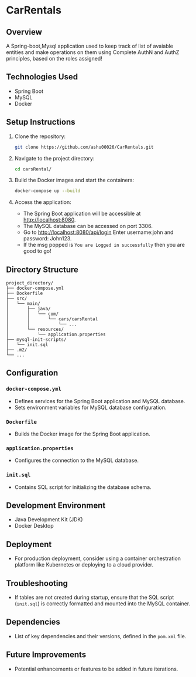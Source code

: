 # CarRentals

## Overview
A Spring-boot,Mysql application used to keep track of list of avaiable entities and make operations on them using Complete AuthN and AuthZ principles, based on the roles assigned!

## Technologies Used
- Spring Boot
- MySQL
- Docker

## Setup Instructions
1. Clone the repository:
   ```bash
   git clone https://github.com/ashu00026/CarRentals.git
   ```

2. Navigate to the project directory:
   ```bash
   cd carsRental/
   ```

3. Build the Docker images and start the containers:
   ```bash
   docker-compose up --build
   ```

4. Access the application:
   - The Spring Boot application will be accessible at [http://localhost:8080](http://localhost:8080).
   - The MySQL database can be accessed on port 3306.
   - Go to [http://localhost:8080/api/login](http://localhost:8080/api/login) Enter username:john and password: John123.
   - If the msg popped is `You are Logged in successfully` then you are good to go!

## Directory Structure
```
project_directory/
├── docker-compose.yml
├── Dockerfile
├── src/
│   └── main/
│       ├── java/
│       │   └── com/
│       │       └── cars/carsRental
│       │           └── ...
│       └── resources/
│           └── application.properties
├── mysql-init-scripts/
│   └── init.sql
├── .m2/
└── ...
```

## Configuration
### `docker-compose.yml`
- Defines services for the Spring Boot application and MySQL database.
- Sets environment variables for MySQL database configuration.

### `Dockerfile`
- Builds the Docker image for the Spring Boot application.

### `application.properties`
- Configures the connection to the MySQL database.

### `init.sql`
- Contains SQL script for initializing the database schema.

## Development Environment
- Java Development Kit (JDK)
- Docker Desktop

## Deployment
- For production deployment, consider using a container orchestration platform like Kubernetes or deploying to a cloud provider.

## Troubleshooting
- If tables are not created during startup, ensure that the SQL script (`init.sql`) is correctly formatted and mounted into the MySQL container.

## Dependencies
- List of key dependencies and their versions, defined in the `pom.xml` file.

## Future Improvements
- Potential enhancements or features to be added in future iterations.
